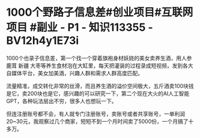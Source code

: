 # 1000个野路子信息差#创业项目#互联网项目 #副业 - P1 - 知识113355 - BV12h4y1E73i

1000个也录子信息差，第一个找一个穿着旗袍身材妖娆的美女卖养生酒，用人参 鹿茸 新疆 大枣等养生食材泡在大缸里，每天把灌装的过程录成短视频，发到各大自媒体平台，美女加美酒，兴趣人群和需求人群高度匹配。

流量精准，成交转化非常的丝滑，而且养生酒的溢价空间极大，五斤酒卖100块钱是它，卖200块也是它，感兴趣的可以研究一下，第二个现在大火的AI人工智能GPT，各种玩法层出不穷，很多人也想玩一下。

但连注册账号都不会，有人就专门注册账号，卖账号或者共享账号，一单利润20~30元，我观察过几个商家，短短不到一个月时间卖了5000份，一个月搞了十多万。

